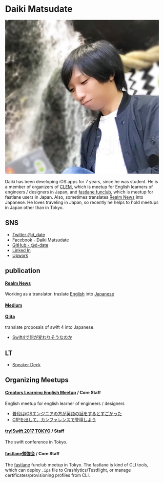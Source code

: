 # Daiki Matsudate

![facebook](../imgs/IMG_7188.JPG)

Daiki has been developing iOS apps for 7 years, since he was student.
He is a member of organizers of [CLEM](https://clem.connpass.com), which is meetup for English learners of engineers / designers in Japan, and [fastlane funclub](https://fastlane.connpass.com), which is meetup for fastlane users in Japan. Also, sometimes translates [Realm News](https://news.realm.io/news/) into Japanese. He loves traveling in Japan, so recently he helps to hold meetups in Japan other than in Tokyo.

## SNS

- [Twitter @d_date](https://twitter.com/d_date)
- [Facebook - Daiki Matsudate](https://www.facebook.com/matsudate.daiki)
- [GitHub - @d-date](https://github.com/d-date)
- [Linked In](https://www.linkedin.com/in/daiki-matsudate-728272128)
- [Upwork](https://www.upwork.com/o/profiles/users/_~01fdb03fcde98b0f90/)

## publication

#### [Realm News](https://realm.io/jp/news/)
Working as a translator.
traslate [English](https://realm.io/news/) into [Japanese](https://realm.io/jp/news/)

#### [Medium](https://medium.com/@d_date)

#### [Qiita](http://qiita.com/d_date)

translate proposals of swift 4 into Japanese.

- [Swift4で何が変わりそうなのか](http://qiita.com/d_date/items/b3562f542afc306791ce)

## LT

- [Speaker Deck](https://speakerdeck.com/d_date)

## Organizing Meetups

#### [Creators Learning English Meetup](https://clem.connpass.com/) / Core Staff

English meetup for english learner of engineers / designers

- [普段はiOSエンジニアの方が英語の話をするとすごかった](https://medium.com/@d_date/bd5ddd06fb21)
- [CfPを出して、カンファレンスで登壇しよう](https://medium.com/@d_date/ebfb78d24945)

#### [try!Swift 2017 TOKYO](https://www.tryswift.co/tokyo/en) / Staff

The swift conference in Tokyo.

#### [fastlane勉強会](https://fastlane.connpass.com/) / Core Staff

The [fastlane](https://fastlane.tools/) funclub meetup in Tokyo. The fastlane is kind of CLI tools, which can deploy `.ipa` file to Crashlytics/Testflight, or manage certificates/provisioning profiles from CLI.
